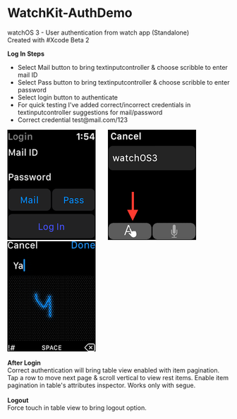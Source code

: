 # WatchKit-AuthDemo
watchOS 3 - User authentication from watch app (Standalone)<br> 
Created with #Xcode Beta 2 

<B>Log In Steps</B>
<ul>
<li>Select Mail button to bring textinputcontroller & choose scribble to enter mail ID</li>
<li>Select Pass button to bring textinputcontroller & choose scribble to enter password</li>
<li>Select login button to authenticate</li>
<li>For quick testing I've added correct/incorrect credentials in textinputcontroller suggestions for mail/password</li>
<li>Correct credential test@mail.com/123</li>
</ul>

![alt Tab](https://github.com/rrramanan/WatchKit-AuthDemo/blob/master/Home.png)&nbsp;&nbsp;&nbsp;&nbsp;&nbsp;&nbsp;
![alt Tab](https://github.com/rrramanan/WatchKit-AuthDemo/blob/master/im1.png)&nbsp;&nbsp;&nbsp;&nbsp;&nbsp;&nbsp;
![alt Tab](https://github.com/rrramanan/WatchKit-AuthDemo/blob/master/im2.png)
<br>

<B>After Login </B><br>
Correct authentication will bring table view enabled with item pagination. Tap a row to move next page & scroll vertical to view rest items. Enable item pagination in table's attributes inspector. Works only with segue.
<br><br>
<B>Logout</B><br>
Force touch in table view to bring logout option.
